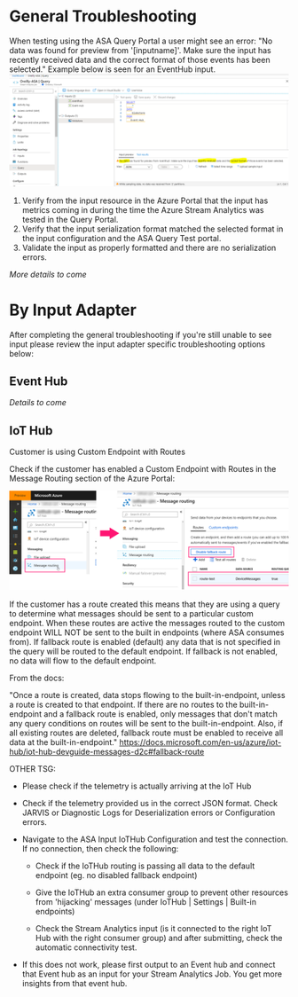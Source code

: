# General Troubleshooting 

When testing using the ASA Query Portal a user might see an error:
"No data was found for preview from '[inputname]'. Make sure the input has recently received data and the correct format of those events has been selected."  Example below is seen for an EventHub input.
![no-data-error.PNG](/.attachments/no-data-error-605af6d9-2422-4af6-a055-d5b005f0674a.PNG)

1) Verify from the input resource in the Azure Portal that the input has metrics coming in during the time the Azure Stream Analytics was tested in the Query Portal.
2) Verify that the input serialization format matched the selected format in the input configuration and the ASA Query Test portal.
3) Validate the input as properly formatted and there are no serialization errors.  

_More details to come_

# By Input Adapter 

After completing the general troubleshooting if you're still unable to see input please review the input adapter specific troubleshooting options below: 

 

## Event Hub 


_Details to come_
 

## IoT Hub 

Customer is using Custom Endpoint with Routes 

Check if the customer has enabled a Custom Endpoint with Routes in the Message Routing section of the Azure Portal: 

![GetImageAttachment.png](/.attachments/GetImageAttachment-c311a655-7579-4a79-a7a0-f10c6d635ad7.png)

If the customer has a route created this means that they are using a query to determine what messages should be sent to a particular custom endpoint. When these routes are active the messages routed to the custom endpoint WILL NOT be sent to the built in endpoints (where ASA consumes from). If fallback route is enabled (default) any data that is not specified in the query will be routed to the default endpoint. If fallback is not enabled, no data will flow to the default endpoint. 

 

From the docs: 

"Once a route is created, data stops flowing to the built-in-endpoint, unless a route is created to that endpoint. If there are no routes to the built-in-endpoint and a fallback route is enabled, only messages that don't match any query conditions on routes will be sent to the built-in-endpoint. Also, if all existing routes are deleted, fallback route must be enabled to receive all data at the built-in-endpoint." https://docs.microsoft.com/en-us/azure/iot-hub/iot-hub-devguide-messages-d2c#fallback-route 

OTHER TSG:

- Please check if the telemetry is actually arriving at the IoT Hub

- Check if the telemetry provided us in the correct JSON format.  Check JARVIS or Diagnostic Logs for Deserialization errors or Configuration errors.

- Navigate to the ASA Input IoTHub Configuration and test the connection.  If no connection, then check the following:

     - Check if the IoTHub routing is passing all data to the default endpoint (eg. no disabled fallback endpoint)

     - Give the IoTHub an extra consumer group to prevent other resources from 'hijacking' messages (under IoTHub | Settings | Built-in endpoints)

     - Check the Stream Analytics input (is it connected to the right IoT Hub with the right consumer group) and after submitting, check the automatic connectivity test.

- If this does not work, please first output to an Event hub and connect that Event hub as an input for your Stream Analytics Job. You get more insights from that event hub.